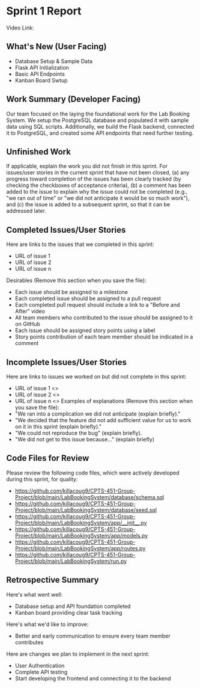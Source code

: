 # Sprint 1 Report
Video Link:

## What's New (User Facing)
* Database Setup & Sample Data
* Flask API Initialization
* Basic API Endpoints
* Kanban Board Swtup
  
## Work Summary (Developer Facing)
Our team focused on the laying the foundational work for the Lab Booking System.
We setup the PostgreSQL database and populated it with sample data using SQL scripts.
Additionally, we build the Flask backend, connected it to PostgreSQL, and created
some API endpoints that need further testing.

## Unfinished Work
If applicable, explain the work you did not finish in this sprint. For issues/user
stories in the current sprint that have not been closed, (a) any progress toward
completion of the issues has been clearly tracked (by checking the checkboxes of
acceptance criteria), (b) a comment has been added to the issue to explain why the
issue could not be completed (e.g., "we ran out of time" or "we did not anticipate
it would be so much work"), and (c) the issue is added to a subsequent sprint, so
that it can be addressed later.
## Completed Issues/User Stories
Here are links to the issues that we completed in this sprint:
* URL of issue 1
* URL of issue 2
* URL of issue n
  
Desirables (Remove this section when you save the file):
* Each issue should be assigned to a milestone
* Each completed issue should be assigned to a pull request
* Each completed pull request should include a link to a "Before and After" video
* All team members who contributed to the issue should be assigned to it on
GitHub
* Each issue should be assigned story points using a label
* Story points contribution of each team member should be indicated in a comment
  
## Incomplete Issues/User Stories
Here are links to issues we worked on but did not complete in this sprint:
* URL of issue 1 <<One sentence explanation of why issue was not completed>>
* URL of issue 2 <<One sentence explanation of why issue was not completed>>
* URL of issue n <<One sentence explanation of why issue was not completed>>
Examples of explanations (Remove this section when you save the file):
* "We ran into a complication we did not anticipate (explain briefly)."
* "We decided that the feature did not add sufficient value for us to work on it
in this sprint (explain briefly)."
* "We could not reproduce the bug" (explain briefly).
* "We did not get to this issue because..." (explain briefly)
  
## Code Files for Review
Please review the following code files, which were actively developed during this
sprint, for quality:
* https://github.com/killacoug9/CPTS-451-Group-Project/blob/main/LabBookingSystem/database/schema.sql
* https://github.com/killacoug9/CPTS-451-Group-Project/blob/main/LabBookingSystem/database/seed.sql
* https://github.com/killacoug9/CPTS-451-Group-Project/blob/main/LabBookingSystem/app/__init__.py
* https://github.com/killacoug9/CPTS-451-Group-Project/blob/main/LabBookingSystem/app/models.py
* https://github.com/killacoug9/CPTS-451-Group-Project/blob/main/LabBookingSystem/app/routes.py
* https://github.com/killacoug9/CPTS-451-Group-Project/blob/main/LabBookingSystem/run.py
  
## Retrospective Summary
Here's what went well:
* Database setup and API foundation completed
* Kanban board providing clear task tracking
  
Here's what we'd like to improve:
* Better and early communication to ensure every team member contributes
  
Here are changes we plan to implement in the next sprint:
* User Authentication
* Complete API testing
* Start developing the frontend and connecting it to the backend
